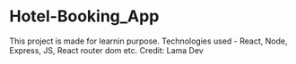 # Hotel-Booking_App
This project is made for learnin purpose. 
Technologies used - React, Node, Express, JS, React router dom etc.
Credit: Lama Dev
